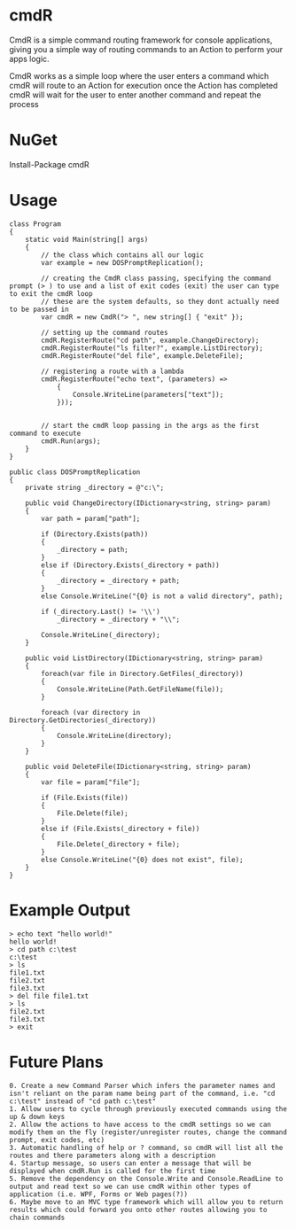 cmdR
===

CmdR is a simple command routing framework for console applications, giving you a simple way of routing commands 
to an Action to perform your apps logic.

CmdR works as a simple loop where the user enters a command which cmdR will route to an Action for execution 
once the Action has completed cmdR will wait for the user to enter another command and repeat the process


NuGet
=====

Install-Package cmdR


Usage
=====

    class Program
    {
        static void Main(string[] args)
        {
            // the class which contains all our logic
            var example = new DOSPromptReplication();

            // creating the CmdR class passing, specifying the command prompt (> ) to use and a list of exit codes (exit) the user can type to exit the cmdR loop
            // these are the system defaults, so they dont actually need to be passed in
            var cmdR = new CmdR("> ", new string[] { "exit" });
            
            // setting up the command routes
            cmdR.RegisterRoute("cd path", example.ChangeDirectory);
            cmdR.RegisterRoute("ls filter?", example.ListDirectory);
            cmdR.RegisterRoute("del file", example.DeleteFile);

            // registering a route with a lambda
            cmdR.RegisterRoute("echo text", (parameters) => 
                { 
                    Console.WriteLine(parameters["text"]);
                }));

            
            // start the cmdR loop passing in the args as the first command to execute
            cmdR.Run(args);
        }
    }
    
    public class DOSPromptReplication
    {
        private string _directory = @"c:\";

        public void ChangeDirectory(IDictionary<string, string> param)
        {
            var path = param["path"];

            if (Directory.Exists(path))
            {
                _directory = path;
            }
            else if (Directory.Exists(_directory + path))
            {
                _directory = _directory + path;
            }
            else Console.WriteLine("{0} is not a valid directory", path);

            if (_directory.Last() != '\\')
                _directory = _directory + "\\";

            Console.WriteLine(_directory);
        }
        
        public void ListDirectory(IDictionary<string, string> param)
        {
            foreach(var file in Directory.GetFiles(_directory))
            {
                Console.WriteLine(Path.GetFileName(file));
            }

            foreach (var directory in Directory.GetDirectories(_directory))
            {
                Console.WriteLine(directory);
            }
        }
        
        public void DeleteFile(IDictionary<string, string> param)
        {
            var file = param["file"];

            if (File.Exists(file))
            {
                File.Delete(file);
            }
            else if (File.Exists(_directory + file))
            {
                File.Delete(_directory + file);
            }
            else Console.WriteLine("{0} does not exist", file);
        }
    }


Example Output
=====

    > echo text "hello world!"
    hello world!
    > cd path c:\test
    c:\test
    > ls
    file1.txt
    file2.txt
    file3.txt
    > del file file1.txt
    > ls
    file2.txt
    file3.txt
    > exit


Future Plans
===

    0. Create a new Command Parser which infers the parameter names and isn't reliant on the param name being part of the command, i.e. "cd c:\test" instead of "cd path c:\test"
    1. Allow users to cycle through previously executed commands using the up & down keys
    2. Allow the actions to have access to the cmdR settings so we can modify them on the fly (register/unregister routes, change the command prompt, exit codes, etc)
    3. Automatic handling of help or ? command, so cmdR will list all the routes and there parameters along with a description
    4. Startup message, so users can enter a message that will be displayed when cmdR.Run is called for the first time
    5. Remove the dependency on the Console.Write and Console.ReadLine to output and read text so we can use cmdR within other types of application (i.e. WPF, Forms or Web pages(?))
    6. Maybe move to an MVC type framework which will allow you to return results which could forward you onto other routes allowing you to chain commands
